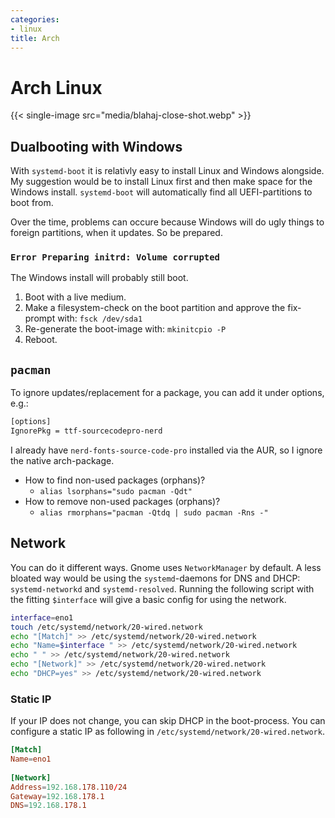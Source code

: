 ```yaml
---
categories:
- linux
title: Arch
---
```


# Arch Linux

{{< single-image src="media/blahaj-close-shot.webp" >}}

## Dualbooting with Windows 

With `systemd-boot` it is relativly easy to install Linux and Windows
alongside. My suggestion would be to install Linux first and then make
space for the Windows install. `systemd-boot` will automatically find
all UEFI-partitions to boot from.

Over the time, problems can occure because Windows will do ugly things
to foreign partitions, when it updates. So be prepared.

### `Error Preparing initrd: Volume corrupted` 

The Windows install will probably still boot.

1.  Boot with a live medium.
2.  Make a filesystem-check on the boot partition and approve the
    fix-prompt with: `fsck /dev/sda1`
3.  Re-generate the boot-image with: `mkinitcpio -P`
4.  Reboot.

## `pacman`

To ignore updates/replacement for a package, you can add it under
options, e.g.:

``` bash
[options]
IgnorePkg = ttf-sourcecodepro-nerd
```

I already have `nerd-fonts-source-code-pro` installed via the AUR, so I
ignore the native arch-package.

- How to find non-used packages (orphans)?
    - `alias lsorphans="sudo pacman -Qdt"`
- How to remove non-used packages (orphans)?
	- `alias rmorphans="pacman -Qtdq | sudo pacman -Rns -"`

## Network
You can do it different ways. Gnome uses `NetworkManager` by default.
A less bloated way would be using the `systemd`-daemons for DNS and DHCP: `systemd-networkd` and `systemd-resolved`.
Running the following script with the fitting `$interface` will give a basic config for using the network.
```bash
interface=eno1
touch /etc/systemd/network/20-wired.network
echo "[Match]" >> /etc/systemd/network/20-wired.network
echo "Name=$interface " >> /etc/systemd/network/20-wired.network
echo " " >> /etc/systemd/network/20-wired.network
echo "[Network]" >> /etc/systemd/network/20-wired.network
echo "DHCP=yes" >> /etc/systemd/network/20-wired.network
```

### Static IP
If your IP does not change, you can skip DHCP in the boot-process. You can configure a static IP as following
in `/etc/systemd/network/20-wired.network`.
```toml
[Match]
Name=eno1 
 
[Network]
Address=192.168.178.110/24
Gateway=192.168.178.1
DNS=192.168.178.1
```

